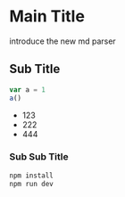 # Main Title

introduce the new md parser

## Sub Title

```javascript
var a = 1
a()
```

* 123
* 222
* 444

### Sub Sub Title

```bash
npm install
npm run dev
```
